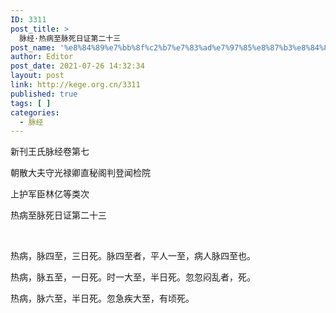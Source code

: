 ```yaml
---
ID: 3311
post_title: >
  脉经·热病至脉死日证第二十三
post_name: '%e8%84%89%e7%bb%8f%c2%b7%e7%83%ad%e7%97%85%e8%87%b3%e8%84%89%e6%ad%bb%e6%97%a5%e8%af%81%e7%ac%ac%e4%ba%8c%e5%8d%81%e4%b8%89'
author: Editor
post_date: 2021-07-26 14:32:34
layout: post
link: http://kege.org.cn/3311
published: true
tags: [ ]
categories:
  - 脉经
---
```

新刊王氏脉经卷第七

朝散大夫守光禄卿直秘阁判登闻检院

上护军臣林亿等类次

热病至脉死日证第二十三

&nbsp;
<p class="content">热病，脉四至，三日死。脉四至者，平人一至，病人脉四至也。</p>
<p class="content">热病，脉五至，一日死。时一大至，半日死。忽忽闷乱者，死。</p>
<p class="content">热病，脉六至，半日死。忽急疾大至，有顷死。</p>
